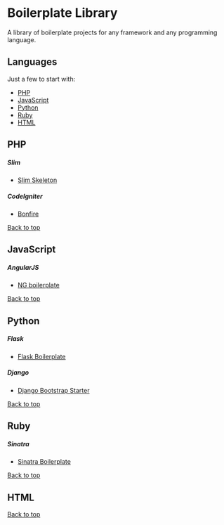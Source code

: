 # Boilerplate Library

A library of boilerplate projects for any framework and any programming language.

## Languages

Just a few to start with:

- [PHP](#php)
- [JavaScript](#javascript)
- [Python](#python)
- [Ruby](#ruby)
- [HTML](#html)

## PHP

##### Slim

- [Slim Skeleton](https://github.com/codeguy/Slim-Skeleton)

##### CodeIgniter

- [Bonfire](https://github.com/ci-bonfire/Bonfire)

[Back to top](#languages)

## JavaScript

##### AngularJS

- [NG boilerplate](https://github.com/ngbp/ng-boilerplate)

[Back to top](#languages)

## Python

##### Flask

- [Flask Boilerplate](https://github.com/mjhea0/flask-boilerplate)

##### Django

- [Django Bootstrap Starter](https://github.com/sammla/django-bootstrap-starter)

[Back to top](#languages)

## Ruby

##### Sinatra

- [Sinatra Boilerplate](https://github.com/l3ck/sinatra-boilerplate)

[Back to top](#languages)

## HTML

[Back to top](#languages)
